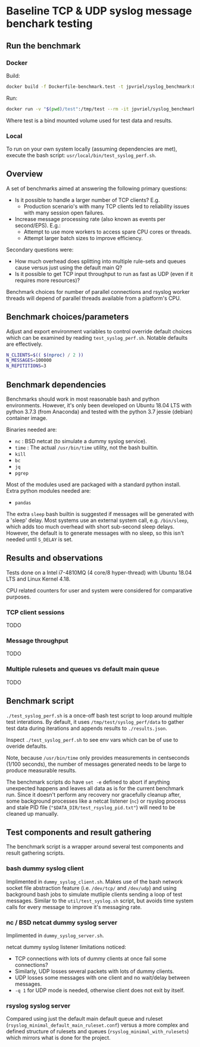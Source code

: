 # Baseline TCP & UDP syslog message benchark testing

## Run the benchmark

### Docker

Build:

```bash
docker build -f Dockerfile-benchmark.test -t jpvriel/syslog_benchmark:0.0.1 -t jpvriel/syslog_benchmark:latest .
```

Run:

```bash
docker run -v "$(pwd)/test":/tmp/test --rm -it jpvriel/syslog_benchmark
```

Where test is a bind mounted volume used for test data and results.

### Local

To run on your own system locally (assuming dependencies are met), execute the bash script: `usr/local/bin/test_syslog_perf.sh`.

## Overview

A set of benchmarks aimed at answering the following primary questions:

- Is it possible to handle a larger number of TCP clients? E.g.
  - Production scenario's with many TCP clients led to reliability issues with many session open failures.
- Increase message processing rate (also known as events per second/EPS). E.g.:
  - Attempt to use more workers to access spare CPU cores or threads.
  - Attempt larger batch sizes to improve efficiency.

Secondary questions were:

- How much overhead does splitting into multiple rule-sets and queues cause versus just using the default main Q?
- Is it possible to get TCP input throughput to run as fast as UDP (even if it requires more resources)?

Benchmark choices for number of parallel connections and rsyslog worker threads will depend of parallel threads available from a platform's CPU.

## Benchmark choices/parameters

Adjust and export environment variables to control override default choices which can be examined by reading `test_syslog_perf.sh`. Notable defaults are effectively.

```bash
N_CLIENTS=$(( $(nproc) / 2 ))
N_MESSAGES=100000
N_REPITITIONS=3
```

## Benchmark dependencies

Benchmarks should work in most reasonable bash and python environments. However, it's only been developed on Ubuntu 18.04 LTS with python 3.7.3 (from Anaconda) and tested with the python 3.7 jessie (debian) container image.

Binaries needed are:

- `nc` : BSD netcat (to simulate a dummy syslog service).
- `time` : The actual `/usr/bin/time` utility, not the bash builtin.
- `kill`
- `bc`
- `jq`
- `pgrep`

Most of the modules used are packaged with a standard python install. Extra python modules needed are:

- `pandas`

The extra `sleep` bash builtin is suggested if messages will be generated with a 'sleep' delay. Most systems use an external system call, e.g. `/bin/sleep`, which adds too much overhead with short sub-second sleep delays. However, the default is to generate messages with no sleep, so this isn't needed until `S_DELAY` is set.

## Results and observations

Tests done on a Intel i7-4810MQ (4 core/8 hyper-thread) with Ubuntu 18.04 LTS and Linux Kernel 4.18.

CPU related counters for user and system were considered for comparative purposes.

### TCP client sessions

TODO

### Message throughput

TODO

### Multiple rulesets and queues vs default main queue

TODO

## Benchmark script

`./test_syslog_perf.sh` is a once-off bash test script to loop around multiple test interations. By default, it uses `/tmp/test/syslog_perf/data` to gather test data during iterations and appends results to `./results.json`.

Inspect `./test_syslog_perf.sh` to see env vars which can be of use to overide defaults.

Note, because `/usr/bin/time` only provides measurements in centseconds (1/100 seconds), the number of messages generated needs to be large to produce measurable results.

The benchmark scripts do have `set -e` defined to abort if anything unexpected happens and leaves all data as is for the current benchmark run. Since it doesn't perform any recovery nor gracefully cleanup after, some background processes like a netcat listener (`nc`) or rsyslog process and stale PID file (`"$DATA_DIR/test_rsyslog_pid.txt"`) will need to be cleaned up manually.

## Test components and result gathering

The benchmark script is a wrapper around several test components and result gathering scripts.

### bash dummy syslog client

Implimented in `dummy_syslog_client.sh`. Makes use of the bash network socket file abstraction feature (i.e. `/dev/tcp/` and `/dev/udp`) and using background bash jobs to simulate mutliple clients sending a loop of test messages. Similar to the `util/test_syslog.sh` script, but avoids time system calls for every message to improve it's messaging rate.

### nc / BSD netcat dummy syslog server

Implimented in `dummy_syslog_server.sh`.

netcat dummy syslog listener limitations noticed:

- TCP connections with lots of dummy clients at once fail some connections?
- Similarly, UDP losses several packets with lots of dummy clients.
- UDP losses some messages with one client and no wait/delay between messages.
- `-q 1` for UDP mode is needed, otherwise client does not exit by itself.

### rsyslog syslog server

Compared using just the default main default queue and ruleset (`rsyslog_minimal_default_main_ruleset.conf`) versus a more complex and defined structure of rulesets and queues (`rsyslog_minimal_with_rulesets`) which mirrors what is done for the project.

